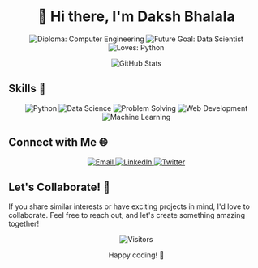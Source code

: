 <!-- Banner Section with GIF -->
<!-- <p align="center">
  <img src="https://raw.githubusercontent.com/yourusername/yourusername/main/assets/banner.gif" alt="Banner">
</p> -->

<!-- Welcome Section -->
<h1 align="center">👋 Hi there, I'm Daksh Bhalala</h1>

<p align="center">
  <img src="https://img.shields.io/badge/Diploma-Computer%20Engineering-red" alt="Diploma: Computer Engineering">
  <img src="https://img.shields.io/badge/Future%20Goal-Data%20Scientist-green" alt="Future Goal: Data Scientist">
  <img src="https://img.shields.io/badge/Loves-Python-yellow" alt="Loves: Python">
</p>

<!-- GitHub Stats & GitHub Activity Graph Section -->
<p align="center">
  <img src="https://github-readme-stats.vercel.app/api?username=DakshBhalala&show_icons=true&theme=radical" alt="GitHub Stats">
</p>

<!-- Skills Section -->

## Skills 🚀

<p align="center">
  <img src="https://img.shields.io/badge/Python-Intermediate-success" alt="Python">
  <img src="https://img.shields.io/badge/Data%20Science-Intermediate-success" alt="Data Science">
  <img src="https://img.shields.io/badge/Problem%20Solving-Advanced-blue" alt="Problem Solving">
  <img src="https://img.shields.io/badge/Web%20Development-Beginner-blueviolet" alt="Web Development">
  <img src="https://img.shields.io/badge/Machine%20Learning-Beginner-blueviolet" alt="Machine Learning">
</p>

<!-- Connect with Me Section -->

## Connect with Me 🌐

<p align="center">
  <a href="mailto:bhalaladaksh613@gmail.com">
    <img src="https://img.shields.io/badge/Email-Me-D14836?style=for-the-badge&logo=gmail&logoColor=white" alt="Email">
  </a>
  <a href="https://www.linkedin.com/in/daksh-bhalala-95185528b">
    <img src="https://img.shields.io/badge/LinkedIn-Connect-0077B5?style=for-the-badge&logo=linkedin" alt="LinkedIn">
  </a>
  <a href="https://twitter.com/DakshBhalala">
    <img src="https://img.shields.io/badge/Twitter-Follow-1DA1F2?style=for-the-badge&logo=twitter" alt="Twitter">
  </a>
</p>

<!-- Contact Form Section -->

<!-- ## Contact Me 📬

Feel free to reach out to me using the [contact form](https://forms.gle/yourformlink). -->

<!-- Projects Section -->
<!-- 
## Projects 🛠️

Here are some of the projects I'm currently working on:

1. [Project 1 Name](link-to-project-1): Brief description.
2. [Project 2 Name](link-to-project-2): Brief description.
3. ... -->

<!-- Collaboration Section -->

## Let's Collaborate! 🤝

If you share similar interests or have exciting projects in mind, I'd love to collaborate. Feel free to reach out, and let's create something amazing together!

<!-- Footer Section -->
<p align="center">
  <img src="https://visitor-badge.glitch.me/badge?page_id=dakshbhalala.dakshbhalala" alt="Visitors">
</p>

<!-- Happy Coding Section -->
<p align="center">Happy coding! 🚀</p>
